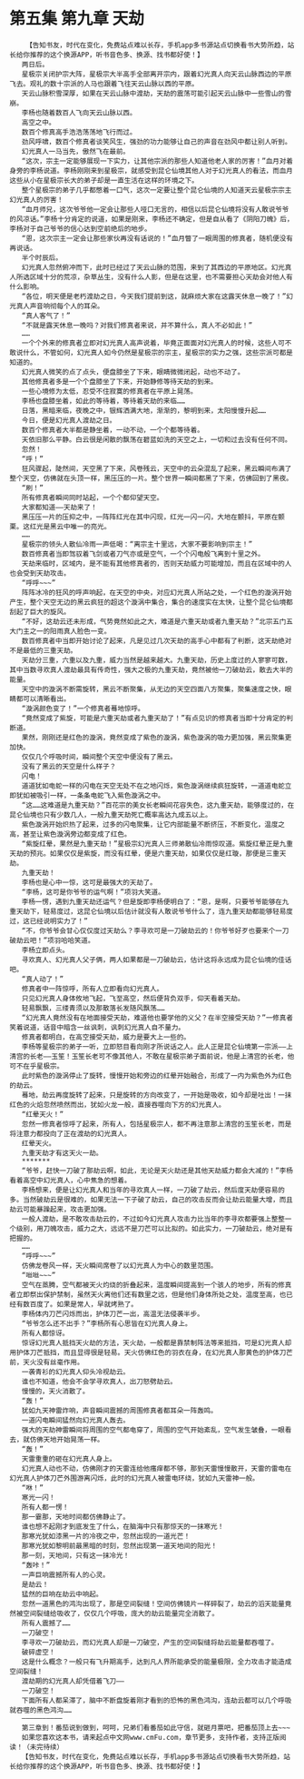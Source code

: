 # 第五集 第九章 天劫
        【告知书友，时代在变化，免费站点难以长存，手机app多书源站点切换看书大势所趋，站长给你推荐的这个换源APP，听书音色多、换源、找书都好使！】
       两日后。
       星极宗关闭护宗大阵，星极宗大半高手全部离开宗内，跟着幻光真人向天云山脉西边的平原飞去。观礼的数十宗派的人马也跟着飞往天云山脉以西的平原。
       天云山脉积雪深厚，如果在天云山脉中渡劫，天劫的震荡可能引起天云山脉中一些雪山的雪崩。
       李杨也随着数百人飞向天云山脉以西。
       高空之中。
       数百个修真高手浩浩荡荡地飞行而过。
       劲风呼啸，数百个修真者谈笑风生，强劲的功力能够让自己的声音在劲风中都让别人听到。
       幻光真人一马当先，傲然飞在最前。
       “这次，宗主一定能够展现一下实力，让其他宗派的那些人知道他老人家的厉害！”血月对着身旁的李杨说道。李杨刚刚来到星极宗，就感受到昆仑仙境其他人对于幻光真人的看法，而血月这些从小在星极宗长大的弟子却是一直生活在这样的环境之下。
       整个星极宗的弟子几乎都憋着一口气，这次一定要让整个昆仑仙境的人知道天云星极宗宗主幻光真人的厉害！
       “血月师兄，这次爷爷他一定会让那些人哑口无言的，相信以后昆仑仙境将没有人敢说爷爷的风凉话。”李杨十分肯定的说道，如果是刚来，李杨还不确定，但是自从看了《阴阳刀魄》后，李杨对于自己爷爷的信心达到空前绝后的地步。
       “恩，这次宗主一定会让那些家伙再没有话说的！”血月瞥了一眼周围的修真者，随机便没有再说话。
       半个时辰后。
       幻光真人忽然俯冲而下，此时已经过了天云山脉的范围，来到了其西边的平原地区。幻光真人所选区域十分的荒凉，杂草丛生，没有什么人影，但是在这里，也不需要担心天劫会对他人有什么影响。
       “各位，明天便是老朽渡劫之日，今天我们提前到这，就麻烦大家在这露天休息一晚了！”幻光真人声音响彻每个人的耳朵。
       “真人客气了！”
       “不就是露天休息一晚吗？对我们修真者来说，并不算什么，真人不必如此！”
       ……
       一个个外来的修真者立即对幻光真人高声说着，毕竟正面面对幻光真人的时候，这些人可不敢说什么，不管如何，幻光真人如今仍然是星极宗的宗主，星极宗的实力之强，这些宗派可都是知道的。
       幻光真人微笑的点了点头，便盘膝坐了下来，眼睛微微闭起，动也不动了。
       其他修真者多是一个个盘膝坐了下来，开始静修等待天劫的到来。
       一些心境修为太低，忍受不住寂寞的修真者在平原上晃荡。
       李杨也盘膝坐着，如此的等待着，等待着天劫的来临……
       日落，黑暗来临，夜晚之中，银辉洒满大地，渐渐的，黎明到来，太阳慢慢升起……
       今日，便是幻光真人渡劫之日。
       数百个修真者大半都是静坐着，一动不动，一个个都等待着。
       天依旧那么平静。白云很是闲散的飘荡在碧蓝如洗的天空之上，一切和过去没有任何不同。
       忽然！
       “呼！”
       狂风骤起，陡然间，天空黑了下来，风卷残云，天空中的云朵混乱了起来，黑云瞬间布满了整个天空，仿佛就在头顶一样，黑压压的一片。整个世界一瞬间都黑了下来，仿佛回到了黑夜。
       “刷！”
       所有修真者瞬间同时站起，一个个都仰望天空。
       大家都知道——天劫来了！
       黑压压一片的压抑之中，一阵阵红光在其中闪现，红光一闪一闪，大地在颤抖，平原在颤栗。这红光是黑云中唯一的亮光。
       ……
       星极宗的领头人散仙冷雨一声低喝：“离宗主十里远，大家不要影响到宗主！”
       数百修真者当即驾驭着飞剑或者刀气亦或是空气，一个个闪电般飞离到十里之外。
       天劫来临时，区域内，是不能有其他修真者的，否则天劫威力可能增加，而且在区域中的人也会受到天劫攻击。
       “呼呼~~~”
       阵阵冰冷的狂风的呼声响起，在天空的中央，对应幻光真人所站之处，一个红色的漩涡开始产生，整个天空无边的黑云疯狂的超这个漩涡中集合，集合的速度实在太快，让整个昆仑仙境都刮起了巨大的旋风。
       “不好，这劫云还未形成，气势竟然如此之大，难道是六重天劫或者九重天劫？”北宗五门五大门主之一的阳雨真人脸色一变。
       数百修真者中当即开始讨论了起来，凡是见过几次天劫的高手心中都有了判断，这天劫绝对不是最低的三重天劫。
       天劫分三重，六重以及九重，威力当然是越来越大。九重天劫，历史上度过的人寥寥可数，其中当数寻欢真人渡劫最具有传奇性，强大之极的九重天劫，竟然被他一刀破劫云，散去大半的能量。
       天空中的漩涡不断需旋转，黑云不断聚集，从无边的天空四面八方聚集，聚集速度之快，眼睛都可以清晰看出。
       “漩涡颜色变了！”一个修真者蓦地惊呼。
       “竟然变成了紫旋，可能是六重天劫或者九重天劫了！”有点见识的修真者当即十分肯定的判断道。
       果然，刚刚还是红色的漩涡，竟然变成了紫色的漩涡，紫色漩涡的吸力更加强，黑云聚集更加快。
       仅仅几个呼吸时间，瞬间整个天空中便没有了黑云。
       没有了黑云的天空是什么样子？
       闪电！
       道道犹如电蛇一样的闪电在天空无处不在之地闪烁，紫色漩涡继续疯狂旋转，一道道电蛇立即犹如被吸引一样，一条条电蛇飞入紫色漩涡之中。
       “这……这难道是九重天劫？”百花宗的美女长老瞬间花容失色，这九重天劫，能够度过的，在昆仑仙境也只有少数几人，一般九重天劫死亡概率高达九成五以上。
       紫色漩涡开始炽热了起来，过多的闪电聚集，让它内部能量不断挤压，不断变化，温度之高，甚至让紫色漩涡旁边都变成了红色。
       “紫旋红晕，果然是九重天劫！”星极宗幻光真人三师弟散仙冷雨惊叹道。紫旋红晕正是九重天劫的预兆。如果仅仅是紫旋，而没有红晕，便是六重天劫，如果仅仅是红璇，那便是三重天劫。
       九重天劫！
       李杨也是心中一惊，这可是最强大的天劫了。
       “李杨，这可是你爷爷的运气啊！”项羽大笑道。
       李杨一愣，遇到九重天劫还运气？但是旋即李杨便明白了：“恩，是啊，只要爷爷能够在九重天劫下，轻易度过，这昆仑仙境以后估计就没有人敢说爷爷什么了，连九重天劫都能够轻易度过，这已经说明实力了！”
       “不，你爷爷会甘心仅仅度过天劫么？李寻欢可是一刀破劫云的！你爷爷好歹也要来个一刀破劫云吧！”项羽哈哈笑道。
       李杨立即点头。
       寻欢真人、幻光真人父子俩，两人如果都是一刀破劫云，估计这将永远成为昆仑仙境的佳话吧。
       “真人动了！”
       修真者中一阵惊呼，所有人立即看向幻光真人。
       只见幻光真人身体攸地飞起，飞至高空，然后便背负双手，仰天看着天劫。
       轻易飘飘，三缕青须以及那散落长发随风飘荡……
       “幻光真人竟然没有在地面接受天劫，难道他也要学他的义父？在半空接受天劫？”一修真者笑着说道，话音中暗含一丝讽刺，讽刺幻光真人自不量力。
       修真者都明白，在高空接受天劫，威力是要大上一些的。
       李杨等星极宗的弟子一听，立即怒目看向刚才所说话之人。此人正是昆仑仙境第一宗派——上清宫的长老——玉笙！玉笙长老可不像其他人，不敢在星极宗弟子面前说，他是上清宫的长老，他可不在乎星极宗。
       此时紫色的漩涡停止了旋转，慢慢开始和旁边的红晕开始融合，形成了一内为紫色外为红色的劫云。
       蓦地，劫云再度旋转了起来，只是旋转的方向改变了，一开始是吸收，如今却是吐出！一抹红色的火焰忽然喷然而出，犹如火龙一般，直接吞噬向下方的幻光真人。
       “红晕天火！”
       忽然一修真者惊呼了起来，所有人，包括星极宗人，都不再注意那上清宫的玉笙长老，而是将注意力都投向了正在渡劫的幻光真人。
       红晕天火。
       九重天劫才有这天火一劫。
       *******
       “爷爷，赶快一刀破了那劫云啊，如此，无论是天火劫还是其他天劫威力都会大减的！”李杨看着高空中幻光真人，心中焦急的想着。
       李杨想来，便是让幻光真人和当年的寻欢真人一样，一刀破了劫云，然后度天劫便容易的多。当然破劫云是很难的，如果无法一下子破了劫云，自己的攻击反而会让劫云能量大增，而且劫云可能暴躁起来，攻击更加强。
       一般人渡劫，是不敢攻击劫云的，不过如今幻光真人攻击力比当年的李寻欢都要强上整整一个级别，用刀魄攻击，威力之大，远远不是刀芒可以比拟的。如此实力，一刀破劫云，绝对是有把握的。
       ……
       “呼呼~~~”
       仿佛龙卷风一样，天火瞬间席卷了以幻光真人为中心的数里范围。
       “咝咝~~~”
       空气在蒸腾，空气都被天火灼烧的折叠起来，温度瞬间提高到一个骇人的地步，所有的修真者立即祭出保护禁制，虽然天火离他们还有数里之远，但是他们身体所处之处，温度至高，也已经有数百度了。如果是常人，早就烤熟了。
       李杨体内刀芒闪烁而出，护体刀芒一出，高温无法侵袭半步。
       “爷爷怎么还不出手？”李杨所有心思皆在幻光真人身上。
       所有人都惊讶。
       惊讶幻光真人抵挡天火劫的方法，天火劫，一般都是靠禁制阵法等来抵挡，可是幻光真人却用护体刀芒抵挡，而且显得很是轻易。天火仿佛红色的羽衣在身，在幻光真人那黄色的护体刀芒前，天火没有丝毫作用。
       一袭青衫的幻光真人仰头冷视劫云。
       谁也不知道，他会不会学寻欢真人，出刀怒劈劫云。
       慢慢的，天火消散了。
       “轰！”
       犹如九天神雷炸响，声音瞬间震撼的周围修真者都耳朵一阵轰鸣。
       一道闪电瞬间猛然向幻光真人轰去。
       强大的天劫神雷瞬间将周围的空气都电穿了，周围的空气开始紊乱，空气发生皱叠，一眼看去，就仿佛天地开始晃荡一样。
       “轰！”
       天雷重重的砸在幻光真人身上。
       幻光真人动也不动，仿佛刚才的天雷连给他瘙痒都不够，那到天雷慢慢散开，天雷的雷电在幻光真人护体刀芒外围游离闪烁，此时的幻光真人被雷电环绕，犹如九天雷神一般。
       “咻！”
       寒光一闪！
       所有人都一愣！
       那一霎那，天地时间都仿佛静止了。
       谁也想不起刚才到底发生了什么，在脑海中只有那惊天的一抹寒光！
       那寒光犹如漆黑一片的冷夜之中，忽然出现的一道光芒！
       那寒光犹如黎明前最黑暗的时刻，忽然出现第一道天地间的阳光！
       那一刻，天地间，只有这一抹冷光！
       “轰咔！”
       一声巨响震撼所有人的心灵。
       是劫云！
       猛然的巨响在劫云中响起。
       忽然一道黑色的鸿沟出现了，那是空间裂缝！空间仿佛镜片一样碎裂了，劫云的滔天能量竟然被空间裂缝给吸收了，仅仅几个呼吸，庞大的劫云能量完全消散了。
       所有人震撼了……
       一刀破空！
       李寻欢一刀破劫云，而幻光真人却是一刀破空，产生的空间裂缝将劫云能量都吞噬了。
       破碎虚空！
       这是什么概念？一般只有飞升期高手，达到凡人界所能承受的能量极限，全力攻击才能造成空间裂缝！
       渡劫期的幻光真人却凭借着飞刀——
       一刀破空！
       下面所有人都呆滞了，脑中不断盘旋着刚才看到的恐怖的黑色鸿沟，连劫云都可以几个呼吸就吞噬的黑色鸿沟……
       ——————————
       第三章到！番茄说到做到，呵呵，兄弟们看番茄如此守信，就砸月票吧，把番茄顶上去~~~
       如果您喜欢这本书，请来起点中文网www.cmFu.com，章节更多，支持作者，支持正版阅读！（未完待续）
       【告知书友，时代在变化，免费站点难以长存，手机app多书源站点切换看书大势所趋，站长给你推荐的这个换源APP，听书音色多、换源、找书都好使！】